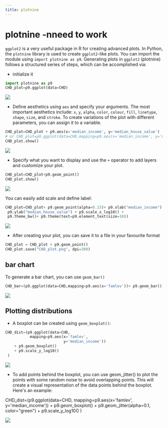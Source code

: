 ```yaml
---
title: plotnine
---
```


# plotnine  -nneed to work

`ggplot2` is a very useful package in R for creating advanced plots. In Python, the `plotnine` library is used to create `ggplot2`-like plots. You can import the module using `import plotnine as p9`. Generating plots in `ggplot2` (plotnine) follows a structured series of steps, which can be accomplished via:

* initialize it

```python
import plotnine as p9
CHD_plot=p9.ggplot(data=CHD)
```
<!-- 
CHD_plot.save("plotnine0.png", dpi=300)
-->

![](plotnine/plotnine0.png)


* Define aesthetics using `aes` and specify your arguments. The most important aesthetics include: `x`, `y`, `alpha`, `color`, `colour`, `fill`, `linetype`, `shape`, `size`, and `stroke`. To create variations of the plot with different parameters, you can assign it to a variable.

```python
CHD_plot=CHD_plot + p9.aes(x='median_income', y='median_house_value')
# or CHD_plot=p9.ggplot(data=CHD,mapping=p9.aes(x='median_income', y='median_house_value'))
CHD_plot.show()
```
<!-- 
CHD_plot.save("plotnine1.png", dpi=300)
-->

![](plotnine/plotnine1.png)

* Specify what you want to display and use the `+` operator to add layers and customize your plot.

```python
CHD_plot=CHD_plot+p9.geom_point()
CHD_plot.show()
```

<!-- 
CHD_plot.save("plotnine2.png", dpi=300)
-->

![](plotnine/plotnine2.png)

You can easily add scale and define label: 

```python
CHD_plot=CHD_plot+ p9.geom_point(alpha=0.15)+ p9.xlab("median_income") +
 p9.ylab("median_house_value") + p9.scale_x_log10() + 
 p9.theme_bw()+ p9.theme(text=p9.element_text(size=10))
```
<!-- 
CHD_plot.save("plotnine3.png", dpi=300)
-->

![](plotnine/plotnine3.png)


* After creating your plot, you can save it to a file in your favourite format

```python
CHD_plot = CHD_plot + p9.geom_point()
CHD_plot.save("CHD_plot.png", dpi=300)
```


##  bar chart
To generate a bar chart, you can use `geom_bar()`

```python
CHD_bar=(p9.ggplot(data=CHD,mapping=p9.aes(x='famlev'))+ p9.geom_bar())
```
<!-- 
CHD_bar.save("plotnine4.png", dpi=300)
-->

![](plotnine/plotnine4.png)

## Plotting distributions
* A boxplot can be created using `geom_boxplot()`:

```python
CHD_dist=(p9.ggplot(data=CHD,
           mapping=p9.aes(x='famlev',
                          y='median_income'))
    + p9.geom_boxplot()
    + p9.scale_y_log10()
 )
```
<!-- 
CHD_dist.save("plotnine5.png", dpi=300)
-->

![](plotnine/plotnine5.png)

* To add points behind the boxplot, you can use geom_jitter() to plot the points with some random noise to avoid overlapping points. This will create a visual representation of the data points behind the boxplot. Here's an example:

CHD_dist=(p9.ggplot(data=CHD,
           mapping=p9.aes(x='famlev',
                          y='median_income'))
    + p9.geom_boxplot()
    + p9.geom_jitter(alpha=0.1, color="green")
    + p9.scale_y_log10()
 )

<!-- 
CHD_dist.save("plotnine6.png", dpi=300)
-->

![](plotnine/plotnine6.png)